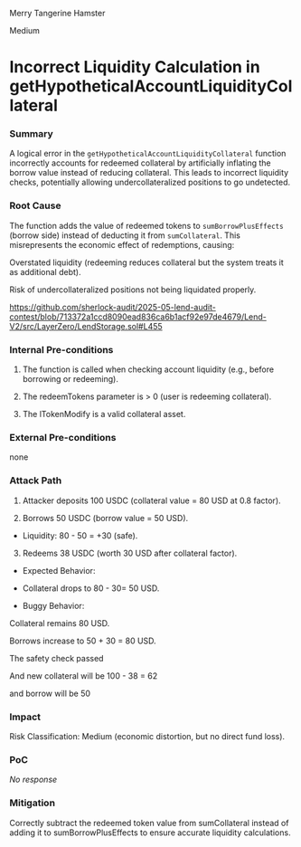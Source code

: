 Merry Tangerine Hamster

Medium

# Incorrect Liquidity Calculation in getHypotheticalAccountLiquidityCollateral

### Summary

A logical error in the `getHypotheticalAccountLiquidityCollateral` function incorrectly accounts for redeemed collateral by artificially inflating the borrow value instead of reducing collateral. This leads to incorrect liquidity checks, potentially allowing undercollateralized positions to go undetected.

### Root Cause

The function adds the value of redeemed tokens to `sumBorrowPlusEffects` (borrow side) instead of deducting it from `sumCollateral`. This misrepresents the economic effect of redemptions, causing:

Overstated liquidity (redeeming reduces collateral but the system treats it as additional debt).

Risk of undercollateralized positions not being liquidated properly.

https://github.com/sherlock-audit/2025-05-lend-audit-contest/blob/713372a1ccd8090ead836ca6b1acf92e97de4679/Lend-V2/src/LayerZero/LendStorage.sol#L455

### Internal Pre-conditions

1. The function is called when checking account liquidity (e.g., before borrowing or redeeming).

2. The redeemTokens parameter is > 0 (user is redeeming collateral).

3. The lTokenModify is a valid collateral asset.

### External Pre-conditions

none

### Attack Path

1. Attacker deposits 100 USDC (collateral value = 80 USD at 0.8 factor).

2. Borrows 50 USDC (borrow value = 50 USD).

* Liquidity: 80 - 50 = +30 (safe).

3. Redeems 38 USDC (worth 30 USD after collateral factor).

* Expected Behavior:

- Collateral drops to 80 - 30= 50 USD.


* Buggy Behavior:

Collateral remains 80 USD.

Borrows increase to 50 + 30 = 80 USD.

The safety check passed


And new collateral will be 100 - 38 = 62

and borrow will be 50


### Impact

Risk Classification: Medium (economic distortion, but no direct fund loss).



### PoC

_No response_

### Mitigation

Correctly subtract the redeemed token value from sumCollateral instead of adding it to sumBorrowPlusEffects to ensure accurate liquidity calculations.